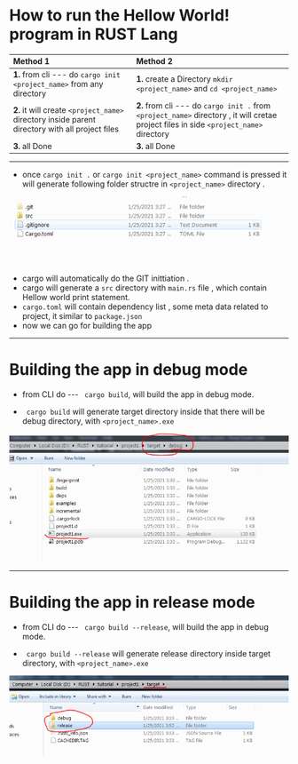 # How to run the Hellow World! program in RUST Lang

| Method 1 | Method 2 | 
| :---     | :---    |
| **1.** from cli --- do ```cargo init <project_name>``` from any directory   | **1.** create a Directory ```mkdir <project_name>``` and ```cd <project_name>``` |
| **2.** it will create ```<project_name>``` directory inside parent directory  with all project files  | **2.** from cli --- do ```cargo init .``` from ```<project_name>``` directory , it will cretae project files in side ```<project_name>``` directory |
| **3.** all Done | **3.**  all Done | 

---

* once ```cargo init .``` or  ```cargo init <project_name>``` command is pressed it will generate following folder structre in ```<project_name>``` directory .

![projectint](./.github/projectInit.PNG)

* cargo will automatically do the GIT inittiation .
* cargo will generate a ```src``` directory with ```main.rs``` file , which contain Hellow world print statement.
* ```cargo.toml``` will contain dependency list , some meta data related to project, it similar to ```package.json```
* now we can go for building the app

---

# Building the app in debug mode


* from CLI do --- ``` cargo build```, will build the app in debug mode. 

* ``` cargo build``` will generate target directory inside that there will be debug directory, with ```<project_name>.exe```

![projectint](./.github/buildDebug.PNG)

---

# Building the app in release mode

* from CLI do --- ``` cargo build --release```, will build the app in debug mode. 

* ``` cargo build --release``` will generate release directory inside target directory, with ```<project_name>.exe```

![projectint](./.github/buildRelease.PNG)

